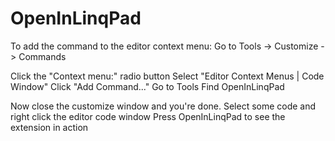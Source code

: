 # OpenInLinqPad

To add the command to the editor context menu:
Go to Tools -> Customize -> Commands

Click the "Context menu:" radio button
Select "Editor Context Menus | Code Window"
Click "Add Command..."
Go to Tools
Find OpenInLinqPad

Now close the customize window and you're done.
Select some code and right click the editor code window
Press OpenInLinqPad to see the extension in action